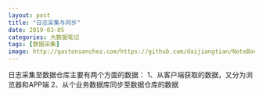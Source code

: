 ```yaml
---
layout: post
title: "日志采集与同步"
date: 2019-03-05
categories: 大数据笔记
tags: [数据采集]
image: http://gastonsanchez.com/https://github.com/daijiangtian/NoteBook/blob/master/机器学习/时间序列/https://github.com/daijiangtian/NoteBook/blob/master/机器学习/时间序列/https://github.com/daijiangtian/NoteBook/blob/master/机器学习/时间序列/images/blog/mathjax_logo.png?raw=true?raw=true?raw=true
---
```


日志采集至数据仓库主要有两个方面的数据：
1、从客户端获取的数据，又分为浏览器和APP端
2、从个业务数据库同步至数据仓库的数据

<!-- more -->

